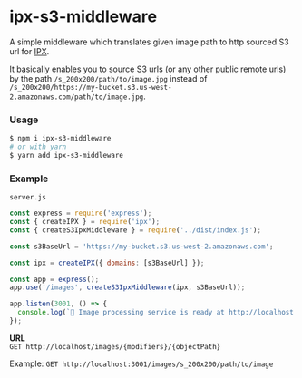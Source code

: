 ipx-s3-middleware
===

A simple middleware which translates given image path to http sourced S3 url for [IPX](https://github.com/unjs/ipx).

It basically enables you to source S3 urls (or any other public remote urls) by the path `/s_200x200/path/to/image.jpg` instead of `/s_200x200/https://my-bucket.s3.us-west-2.amazonaws.com/path/to/image.jpg`.

### Usage

```bash
$ npm i ipx-s3-middleware
# or with yarn
$ yarn add ipx-s3-middleware
```

### Example

`server.js`
```js
const express = require('express');
const { createIPX } = require('ipx');
const { createS3IpxMiddleware } = require('../dist/index.js');

const s3BaseUrl = 'https://my-bucket.s3.us-west-2.amazonaws.com';

const ipx = createIPX({ domains: [s3BaseUrl] });

const app = express();
app.use('/images', createS3IpxMiddleware(ipx, s3BaseUrl));

app.listen(3001, () => {
  console.log(`🚀 Image processing service is ready at http://localhost:3000`)
});
```

**URL**  
`GET http://localhost/images/{modifiers}/{objectPath}`

Example: `GET http://localhost:3001/images/s_200x200/path/to/image`